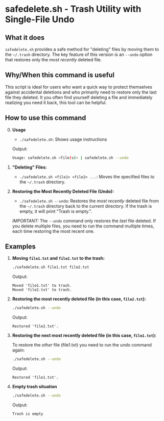 # safedelete.sh -  Trash Utility with Single-File Undo

## What it does

`safedelete.sh` provides a safe method for "deleting" files by moving them to the `~/.trash` directory. The key feature of this version is an `--undo` option that restores only the *most recently* deleted file.

## Why/When this command is useful

This script is ideal for users who want a quick way to protect themselves against accidental deletions and who primarily need to restore only the last file they deleted. It you often find yourself deleting a file and immediately realizing you need it back, this tool can be helpful.

## How to use this command

0.  **Usage**
    *   `./safedelete.sh`: Shows usage instructions
    
    Output:
    
    ```bash
    Usage: safedelete.sh <file(s)> | safedelete.sh --undo
    ```

1.  **"Deleting" Files:**
    *   `./safedelete.sh <file1> <file2> ...`: Moves the specified files to the `~/.trash` directory.

2.  **Restoring the Most Recently Deleted File (Undo):**
    *   `./safedelete.sh --undo`: Restores the *most recently* deleted file from the `~/.trash` directory back to the current directory.  If the trash is empty, it will print "Trash is empty.".

    *IMPORTANT:* The `--undo` command only restores the *last* file deleted. If you delete multiple files, you need to run the command multiple times, each time restoring the most recent one.

## Examples

1.  **Moving `file1.txt` and `file2.txt` to the trash:**

    ```bash
    ./safedelete.sh file1.txt file2.txt
    ```

    Output:

    ```
    Moved 'file1.txt' to trash.
    Moved 'file2.txt' to trash.
    ```

2.  **Restoring the most recently deleted file (in this case, `file2.txt`):**

    ```bash
    ./safedelete.sh --undo
    ```

    Output:

    ```
    Restored 'file2.txt'.
    ```

3.  **Restoring the next most recently deleted file (in this case, `file1.txt`):**

    To restore the *other* file (file1.txt) you need to run the undo command again:

    ```bash
    ./safedelete.sh --undo
    ```

    Output:

    ```
    Restored 'file1.txt'.
    ```
    
4. **Empty trash situation**
   
   ```bash
   ./safedelete.sh --undo
   ```

   Output:

   ```bash
   Trash is empty
   ```
